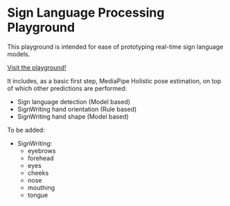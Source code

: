 # Sign Language Processing Playground

This playground is intended for ease of prototyping real-time sign language models.

[Visit the playground!](https://sign-language-processing.github.io/playground/)

It includes, as a basic first step, MediaPipe Holistic pose estimation, on top of which other predictions are performed:
- Sign language detection (Model based)
- SignWriting hand orientation (Rule based)
- SignWriting hand shape (Model based)

To be added:
- SignWriting:
    - eyebrows 
    - forehead
    - eyes
    - cheeks
    - nose
    - mouthing
    - tongue
